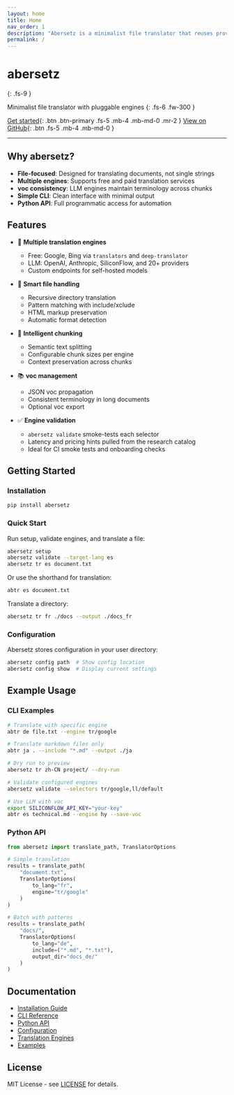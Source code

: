 ```yaml
---
layout: home
title: Home
nav_order: 1
description: "Abersetz is a minimalist file translator that reuses proven machine translation engines"
permalink: /
---
```


# abersetz
{: .fs-9 }

Minimalist file translator with pluggable engines
{: .fs-6 .fw-300 }

[Get started](#getting-started){: .btn .btn-primary .fs-5 .mb-4 .mb-md-0 .mr-2 }
[View on GitHub](https://github.com/twardoch/abersetz){: .btn .fs-5 .mb-4 .mb-md-0 }

---

## Why abersetz?

- **File-focused**: Designed for translating documents, not single strings
- **Multiple engines**: Supports free and paid translation services
- **voc consistency**: LLM engines maintain terminology across chunks
- **Simple CLI**: Clean interface with minimal output
- **Python API**: Full programmatic access for automation

## Features

- 🔄 **Multiple translation engines**
  - Free: Google, Bing via `translators` and `deep-translator`
  - LLM: OpenAI, Anthropic, SiliconFlow, and 20+ providers
  - Custom endpoints for self-hosted models

- 📁 **Smart file handling**
  - Recursive directory translation
  - Pattern matching with include/xclude
  - HTML markup preservation
  - Automatic format detection

- 🧩 **Intelligent chunking**
  - Semantic text splitting
  - Configurable chunk sizes per engine
  - Context preservation across chunks

- 📚 **voc management**
  - JSON voc propagation
  - Consistent terminology in long documents
  - Optional voc export
- ✅ **Engine validation**
  - `abersetz validate` smoke-tests each selector
  - Latency and pricing hints pulled from the research catalog
  - Ideal for CI smoke tests and onboarding checks

## Getting Started

### Installation

```bash
pip install abersetz
```

### Quick Start

Run setup, validate engines, and translate a file:
```bash
abersetz setup
abersetz validate --target-lang es
abersetz tr es document.txt
```

Or use the shorthand for translation:
```bash
abtr es document.txt
```

Translate a directory:
```bash
abersetz tr fr ./docs --output ./docs_fr
```

### Configuration

Abersetz stores configuration in your user directory:

```bash
abersetz config path  # Show config location
abersetz config show  # Display current settings
```

## Example Usage

### CLI Examples

```bash
# Translate with specific engine
abtr de file.txt --engine tr/google

# Translate markdown files only
abtr ja . --include "*.md" --output ./ja

# Dry run to preview
abersetz tr zh-CN project/ --dry-run

# Validate configured engines
abersetz validate --selectors tr/google,ll/default

# Use LLM with voc
export SILICONFLOW_API_KEY="your-key"
abtr es technical.md --engine hy --save-voc
```

### Python API

```python
from abersetz import translate_path, TranslatorOptions

# Simple translation
results = translate_path(
    "document.txt",
    TranslatorOptions(
        to_lang="fr",
        engine="tr/google"
    )
)

# Batch with patterns
results = translate_path(
    "docs/",
    TranslatorOptions(
        to_lang="de",
        include=("*.md", "*.txt"),
        output_dir="docs_de/"
    )
)
```

## Documentation

- [Installation Guide](installation/)
- [CLI Reference](cli/)
- [Python API](api/)
- [Configuration](configuration/)
- [Translation Engines](engines/)
- [Examples](examples/)

## License

MIT License - see [LICENSE](https://github.com/twardoch/abersetz/blob/main/LICENSE) for details.
